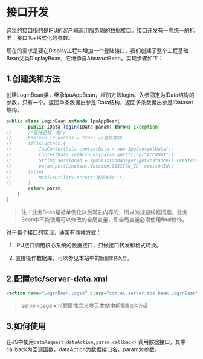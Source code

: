# 接口开发

这里的接口指的是IPU的客户端调用服务端的数据接口。接口开发有一套统一的标准：接口名+格式化的参数。



现在的需求是要在Display工程中增加一个登陆接口，我们创建了整个工程基础Bean父类DisplayBean，它继承自AbstractBean。实现步骤如下：

## 1.创建类和方法

创建LoginBean类，继承IpuAppBean，增加方法login。入参固定为IData结构的参数，只有一个。返回单条数据出参是IData结构，返回多条数据出参是IDataset结构。

```java
public class LoginBean extends IpuAppBean{
    	public IData login(IData param) throws Exception{
//		/*登陆逻辑，略*/
//		boolean isSuccess = true; //登陆成功
//		if(isSuccess){
//			IpuContextData contextData = new IpuContextData();
//			contextData.setAccount(param.getString("ACCOUNT"));
//			String sessionId = IpuSessionManager.getInstance().createSession(contextData);
//			param.put(Constant.Session.SESSION_ID, sessionId);
//		}else{
//			MobileUtility.error("登陆失败!");
//		}
		return param;
	}
}
```

> 注：业务Bean是被单例化以后常驻内存的，所以为规避线程问题，业务Bean中不能使用可以修改的全局变量，即全局变量必须使用final修饰。

对于每个接口的实现，通常有两种方式：

1. IPU接口调用核心系统的数据接口，只做接口转发和格式转换。

2. 直接操作数据库，可以参见本站中的`数据库持久层`。

   

## 2.配置etc/server-data.xml

```xml
<action name="LoginBean.login" class="com.ai.server.ioo.bean.LoginBean" method="login" verify="false" encrypt="false"></action>
```

> server-page.xml的属性含义参见本站中的`配置文件介绍`



## 3.如何使用

在JS中使用`dataRequest(dataAction,param,callback)` 调用数据接口，其中callback为回调函数，dataAction为数据接口名，param为参数。




<link rel="stylesheet" href="https://cdn.jsdelivr.net/npm/gitalk@1/dist/gitalk.css">
<script src="../../source/md5.min.js"></script>
<script src="https://cdn.jsdelivr.net/npm/gitalk@1/dist/gitalk.min.js"></script>
<div id="gitalk-container"></div>
<script>
  var gitalk = new Gitalk({
    "clientID": "f8eec1cd59e53d8158d2",
    "clientSecret": "83873640a1aa569a87ab8d07b210efe35b6797b8",
    "repo": "IPU-DOCUMENT",
    "owner": "luckywangyj",
    "admin": ["luckywangyj"],
    "id": md5(location.href),
    "distractionFreeMode": false  
  });
  gitalk.render("gitalk-container");
</script>



